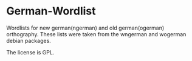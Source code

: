 # German-Wordlist

Wordlists for new german(ngerman) and old german(ogerman) orthography. 
These lists were taken from the wngerman and wogerman debian packages.

The license is GPL.

